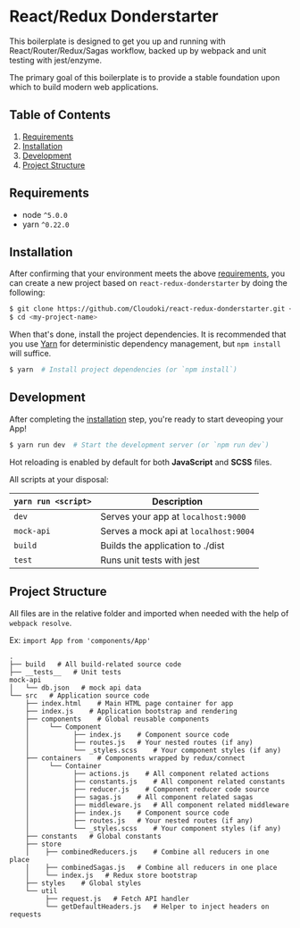 # React/Redux Donderstarter

This boilerplate is designed to get you up and running with React/Router/Redux/Sagas workflow, backed up by webpack and unit testing with jest/enzyme.

The primary goal of this boilerplate is to provide a stable foundation upon which to build modern web applications.

## Table of Contents
1. [Requirements](#requirements)
1. [Installation](#instalation)
1. [Development](#development)
1. [Project Structure](#project-structure)

## Requirements
* node `^5.0.0`
* yarn `^0.22.0`

## Installation

After confirming that your environment meets the above [requirements](#requirements), you can create a new project based on `react-redux-donderstarter` by doing the following:

```bash
$ git clone https://github.com/Cloudoki/react-redux-donderstarter.git <my-project-name>
$ cd <my-project-name>
```

When that's done, install the project dependencies. It is recommended that you use [Yarn](https://yarnpkg.com/) for deterministic dependency management, but `npm install` will suffice.

```bash
$ yarn  # Install project dependencies (or `npm install`)
```

## Development

After completing the [installation](#installation) step, you're ready to start deveoping your App!

```bash
$ yarn run dev  # Start the development server (or `npm run dev`)
```

Hot reloading is enabled by default for both **JavaScript** and **SCSS** files.

All scripts at your disposal:

|`yarn run <script>`    |Description|
|-------------------|-----------|
|`dev`            	|Serves your app at `localhost:9000`|
|`mock-api`			|Serves a mock api at `localhost:9004`|
|`build`            |Builds the application to ./dist|
|`test`             |Runs unit tests with jest|

## Project Structure

All files are in the relative folder and imported when needed with the help of `webpack resolve`.

Ex: `import App from 'components/App'`

```
.
├── build   # All build-related source code
├── __tests__   # Unit tests
mock-api
│   └── db.json   # mock api data
└── src   # Application source code
    ├── index.html    # Main HTML page container for app
    ├── index.js    # Application bootstrap and rendering
    ├── components    # Global reusable components
    │	  └── Component
    │	  		├── index.js    # Component source code
    │	  		├── routes.js   # Your nested routes (if any)
    │	  		└── _styles.scss    # Your component styles (if any)
    ├── containers    # Components wrapped by redux/connect
    │	  └── Container
    │	  		├── actions.js    # All component related actions
    │	  		├── constants.js    # All component related constants
    │	  		├── reducer.js    # Component reducer code source
    │	  		├── sagas.js    # All component related sagas
    │	  		├── middleware.js   # All component related middleware
    │	  		├── index.js    # Component source code
    │	  		├── routes.js   # Your nested routes (if any)
    │	  		└── _styles.scss    # Your component styles (if any)
    ├── constants   # Global constants
    ├── store
    │	 ├── combinedReducers.js    # Combine all reducers in one place
    │	 ├── combinedSagas.js   # Combine all reducers in one place
    │	 └── index.js   # Redux store bootstrap
    ├── styles    # Global styles
    └── util
    	 ├── request.js   # Fetch API handler
    	 └── getDefaultHeaders.js   # Helper to inject headers on requests
```

